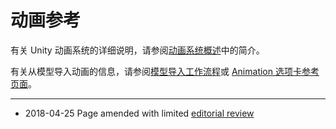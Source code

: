 # 动画参考

有关 Unity 动画系统的详细说明，请参阅[动画系统概述](AnimationOverview.html)中的简介。

有关从模型导入动画的信息，请参阅[模型导入工作流程](ImportingModelFiles.html)或 [Animation 选项卡参考页面](class-AnimationClip.html)。

---

* <span class="page-edit"> 2018-04-25  Page amended with limited [editorial review](DocumentationEditorialReview.html)
</span>
